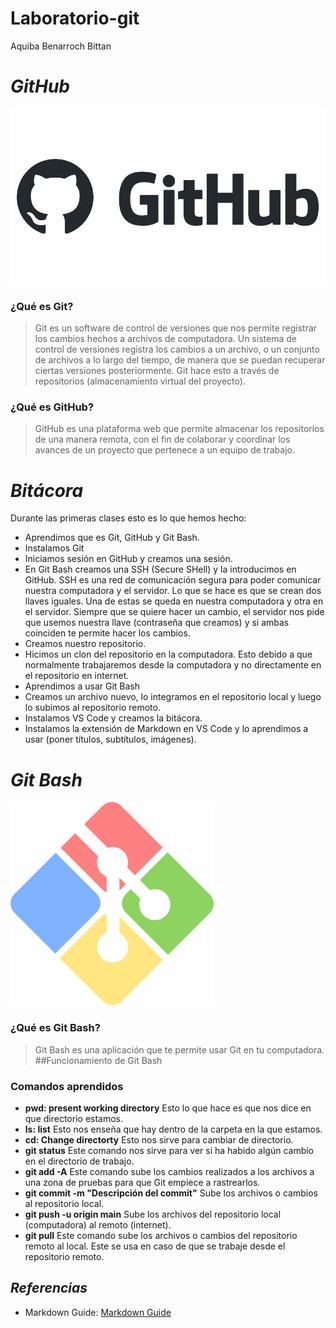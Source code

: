 # Laboratorio-git
Aquiba Benarroch Bittan

# ***GitHub***

![GitHub logo](/Imagenes/github-logo.png)

### ¿Qué es Git?
> Git es un software de control de versiones que nos permite registrar los cambios hechos a archivos de computadora. Un sistema de control de versiones registra los cambios a un archivo, o un conjunto de archivos a
lo largo del tiempo, de manera que se puedan recuperar ciertas versiones posteriormente. Git hace esto a través de repositorios (almacenamiento virtual del proyecto).  
### ¿Qué es GitHub?
> GitHub es una plataforma web que permite almacenar los repositorios de una manera remota, con el fin de colaborar y coordinar los avances de un proyecto que pertenece a un equipo de trabajo.

# ***Bitácora***
Durante las primeras clases esto es lo que hemos hecho:
- Aprendimos que es Git, GitHub y Git Bash. 
- Instalamos Git 
- Iniciamos sesión en GitHub y creamos una sesión. 
- En Git Bash creamos una SSH (Secure SHell) y la introducimos en GitHub. SSH es una red de comunicación segura para poder comunicar nuestra computadora y el servidor. Lo que se hace es que se crean dos llaves iguales. Una de estas se queda en nuestra computadora y otra en el servidor. Siempre que se quiere hacer un cambio, el servidor nos pide que usemos nuestra llave (contraseña que creamos) y si ambas coinciden te permite hacer los cambios.
- Creamos nuestro repositorio.
- Hicimos un clon del repositorio en la computadora. Esto debido a que normalmente trabajaremos desde la computadora y no directamente en el repositorio en internet. 
- Aprendimos a usar Git Bash
- Creamos un archivo nuevo, lo integramos en el repositorio local y luego lo subimos al repositorio remoto. 
- Instalamos VS Code y creamos la bitácora.
- Instalamos la extensión de Markdown en VS Code y lo aprendimos a usar (poner títulos, subtítulos, imágenes).

# ***Git Bash***

![Git Bash logo](/Imagenes/Logo%20GitBash.webp)

### ¿Qué es Git Bash?
> Git Bash es una aplicación que te permite usar Git en tu
computadora.
##Funcionamiento de Git Bash
### Comandos aprendidos
- **pwd: present working directory** Esto lo que hace es que nos dice en que directorio estamos. 
- **ls: list** Esto nos enseña que hay dentro de la carpeta en la que estamos.
- **cd: Change directorty** Esto nos sirve para cambiar de directorio. 
- **git status** Este comando nos sirve para ver si ha habido algún cambio en el directorio de trabajo. 
- **git add -A** Este comando sube los cambios realizados a los archivos a una zona de pruebas para que Git empiece a rastrearlos.
- **git commit -m "Descripción del commit"** Sube los archivos o cambios al repositorio local. 
- **git push -u origin main** Sube los archivos del repositorio local (computadora) al remoto (internet). 
- **git pull** Este comando sube los archivos o cambios del repositorio remoto al local. Este se usa en caso de que se trabaje desde el repositorio remoto. 

## ***Referencias***
- Markdown Guide: [Markdown Guide](https://www.markdownguide.org/)